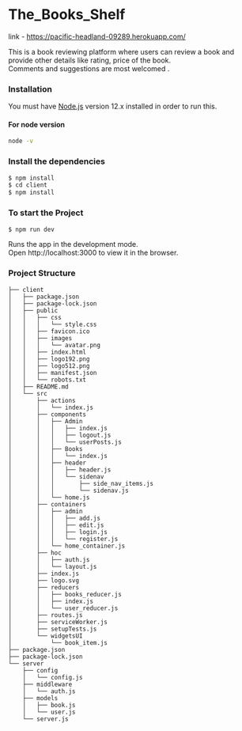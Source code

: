 # The_Books_Shelf

link - https://pacific-headland-09289.herokuapp.com/

This is a book reviewing platform where users can review a book and provide other details like rating, price of the book.<br/> 
Comments and suggestions are most welcomed .

### Installation

You must have [Node.js](https://nodejs.org/) version 12.x installed in order to run this.

#### For node version

```sh
node -v
```

### Install the dependencies 

```sh
$ npm install
$ cd client
$ npm install
```

### To start the Project 

```sh
$ npm run dev
```

Runs the app in the development mode.<br/>
Open http://localhost:3000 to view it in the browser.


### Project Structure

```
├── client
│   ├── package.json
│   ├── package-lock.json
│   ├── public
│   │   ├── css
│   │   │   └── style.css
│   │   ├── favicon.ico
│   │   ├── images
│   │   │   └── avatar.png
│   │   ├── index.html
│   │   ├── logo192.png
│   │   ├── logo512.png
│   │   ├── manifest.json
│   │   └── robots.txt
│   ├── README.md
│   └── src
│       ├── actions
│       │   └── index.js
│       ├── components
│       │   ├── Admin
│       │   │   ├── index.js
│       │   │   ├── logout.js
│       │   │   └── userPosts.js
│       │   ├── Books
│       │   │   └── index.js
│       │   ├── header
│       │   │   ├── header.js
│       │   │   └── sidenav
│       │   │       ├── side_nav_items.js
│       │   │       └── sidenav.js
│       │   └── home.js
│       ├── containers
│       │   ├── admin
│       │   │   ├── add.js
│       │   │   ├── edit.js
│       │   │   ├── login.js
│       │   │   └── register.js
│       │   └── home_container.js
│       ├── hoc
│       │   ├── auth.js
│       │   └── layout.js
│       ├── index.js
│       ├── logo.svg
│       ├── reducers
│       │   ├── books_reducer.js
│       │   ├── index.js
│       │   └── user_reducer.js
│       ├── routes.js
│       ├── serviceWorker.js
│       ├── setupTests.js
│       └── widgetsUI
│           └── book_item.js
├── package.json
├── package-lock.json
└── server
    ├── config
    │   └── config.js
    ├── middleware
    │   └── auth.js
    ├── models
    │   ├── book.js
    │   └── user.js
    └── server.js
```
